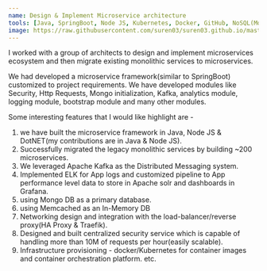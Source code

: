 ```yaml
---
name: Design & Implement Microservice architecture
tools: [Java, SpringBoot, Node JS, Kubernetes, Docker, GitHub, NoSQL(Mongo DB), SQL (Postgres, MySQL), In-Memory(Redis, Memcached), Apache Kafka, Apache Solr, Tomcat/Jetty ]
image: https://raw.githubusercontent.com/suren03/suren03.github.io/master/assets/ms_arch.png
---
```


I worked with a group of architects to design and implement microservices ecosystem and then migrate existing monolithic services to microservices.

We had developed a microservice framework(similar to SpringBoot) customized to project requirements. We have developed modules like Security, 
Http Requests, Mongo initialization, Kafka, analytics module, logging module, bootstrap module and many other modules.  

Some interesting features that I would like highlight are -
1.  we have built the microservice framework in Java, Node JS & DotNET(my contributions are in Java & Node JS). 
2.  Successfully migrated the legacy monolithic services by building ~200 microservices.
3.  We leveraged Apache Kafka as the Distributed Messaging system. 
4.  Implemented ELK for App logs and customized pipeline to App performance level data to store in Apache solr and dashboards in Grafana. 
5.  using Mongo DB as a primary database. 
6.   using Memcached as an In-Memory DB
7.  Networking design and integration with the load-balancer/reverse proxy(HA Proxy & Traefik).
8.  Designed and built centralized security service which is capable of handling more than 10M of requests per hour(easily scalable).
4.  Infrastructure provisioning - docker/Kubernetes for container images and container orchestration platform.
    etc.

